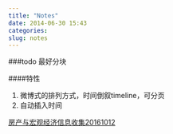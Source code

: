 ```yaml
---
title: "Notes"
date: 2014-06-30 15:43
categories:
slug: notes
---
```


###todo
最好分块

####特性

1. 微博式的排列方式，时间倒叙timeline，可分页
2. 自动插入时间

[房产与宏观经济信息收集20161012](static/html/fangchan-hongguan-20161014.htm)